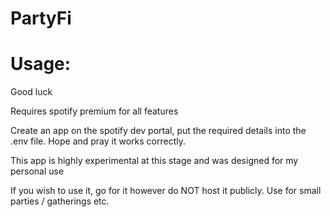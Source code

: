 # PartyFi

# Usage:
Good luck

Requires spotify premium for all features

Create an app on the spotify dev portal, put the required details into the .env file. Hope and pray it works correctly.

This app is highly experimental at this stage and was designed for my personal use

If you wish to use it, go for it however do NOT host it publicly. Use for small parties / gatherings etc.

